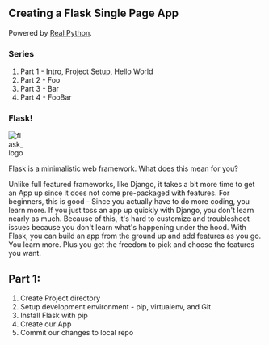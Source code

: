 ## Creating a Flask Single Page App

Powered by [Real Python](https://realpython.com).

### Series

1. Part 1 - Intro, Project Setup, Hello World
2. Part 2 - Foo
3. Part 3 - Bar
4. Part 4 - FooBar

### Flask!

<img src="https://raw.githubusercontent.com/realpython/flask-single-page-app/master/flask.png" alt="flask_logo" style="max-width: 30px;">

Flask is a minimalistic web framework. What does this mean for you?

Unlike full featured frameworks, like Django, it takes a bit more time to get an App up since it does not come pre-packaged with features. For beginners, this is good - Since you actually have to do more coding, you learn more. If you just toss an app up quickly with Django, you don't learn nearly as much. Because of this, it's hard to customize and troubleshoot issues because you don't learn what's happening under the hood. With Flask, you can build an app from the ground up and add features as you go. You learn more. Plus you get the freedom to pick and choose the features you want.

## Part 1:

1. Create Project directory
1. Setup development environment - pip, virtualenv, and Git
1. Install Flask with pip
1. Create our App
1. Commit our changes to local repo